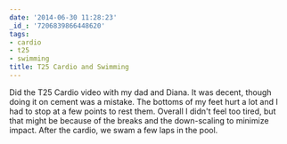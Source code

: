 ```yaml
---
date: '2014-06-30 11:28:23'
_id_: '7206839866448620'
tags:
- cardio
- t25
- swimming
title: T25 Cardio and Swimming
---
```


Did the T25 Cardio video with my dad and Diana. It was decent, though doing it on cement was a mistake. The bottoms of my feet hurt a lot and I had to stop at a few points to rest them. Overall I didn't feel too tired, but that might be because of the breaks and the down-scaling to minimize impact. After the cardio, we swam a few laps in the pool.
